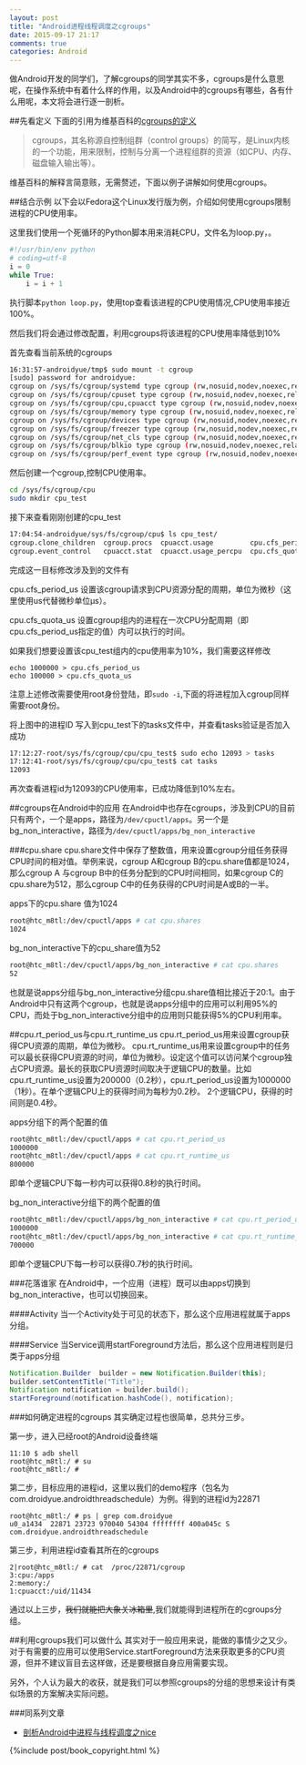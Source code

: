 ```yaml
---
layout: post
title: "Android进程线程调度之cgroups"
date: 2015-09-17 21:17
comments: true
categories: Android
---
```


做Android开发的同学们，了解cgroups的同学其实不多，cgroups是什么意思呢，在操作系统中有着什么样的作用，以及Android中的cgroups有哪些，各有什么用呢，本文将会进行逐一剖析。
<!--more-->
##先看定义
下面的引用为维基百科的[cgroups的定义](https://zh.wikipedia.org/wiki/Cgroups)
>cgroups，其名称源自控制组群（control groups）的简写，是Linux内核的一个功能，用来限制，控制与分离一个进程组群的资源（如CPU、内存、磁盘输入输出等）。

维基百科的解释言简意赅，无需赘述，下面以例子讲解如何使用cgroups。

##结合示例
以下会以Fedora这个Linux发行版为例，介绍如何使用cgroups限制进程的CPU使用率。

这里我们使用一个死循环的Python脚本用来消耗CPU，文件名为loop.py，。
```python
#!/usr/bin/env python
# coding=utf-8
i = 0
while True:
    i = i + 1
```

执行脚本`python loop.py`，使用top查看该进程的CPU使用情况,CPU使用率接近100%。

然后我们将会通过修改配置，利用cgroups将该进程的CPU使用率降低到10%

首先查看当前系统的cgroups
```bash
16:31:57-androidyue/tmp$ sudo mount -t cgroup 
[sudo] password for androidyue: 
cgroup on /sys/fs/cgroup/systemd type cgroup (rw,nosuid,nodev,noexec,relatime,release_agent=/usr/lib/systemd/systemd-cgroups-agent,name=systemd)
cgroup on /sys/fs/cgroup/cpuset type cgroup (rw,nosuid,nodev,noexec,relatime,cpuset)
cgroup on /sys/fs/cgroup/cpu,cpuacct type cgroup (rw,nosuid,nodev,noexec,relatime,cpuacct,cpu)
cgroup on /sys/fs/cgroup/memory type cgroup (rw,nosuid,nodev,noexec,relatime,memory)
cgroup on /sys/fs/cgroup/devices type cgroup (rw,nosuid,nodev,noexec,relatime,devices)
cgroup on /sys/fs/cgroup/freezer type cgroup (rw,nosuid,nodev,noexec,relatime,freezer)
cgroup on /sys/fs/cgroup/net_cls type cgroup (rw,nosuid,nodev,noexec,relatime,net_cls)
cgroup on /sys/fs/cgroup/blkio type cgroup (rw,nosuid,nodev,noexec,relatime,blkio)
cgroup on /sys/fs/cgroup/perf_event type cgroup (rw,nosuid,nodev,noexec,relatime,perf_event)
```

然后创建一个cgroup,控制CPU使用率。
```bash
cd /sys/fs/cgroup/cpu
sudo mkdir cpu_test
```

接下来查看刚刚创建的cpu_test
```bash
17:04:54-androidyue/sys/fs/cgroup/cpu$ ls cpu_test/
cgroup.clone_children  cgroup.procs  cpuacct.usage         cpu.cfs_period_us  cpu.rt_period_us   cpu.shares  notify_on_release
cgroup.event_control   cpuacct.stat  cpuacct.usage_percpu  cpu.cfs_quota_us   cpu.rt_runtime_us  cpu.stat    tasks
```

完成这一目标修改涉及到的文件有

cpu.cfs_period_us
设置该cgroup请求到CPU资源分配的周期，单位为微秒（这里使用us代替微秒单位µs）。

cpu.cfs_quota_us
设置cgroup组内的进程在一次CPU分配周期（即cpu.cfs_period_us指定的值）内可以执行的时间。

如果我们想要设置该cpu_test组内的cpu使用率为10%，我们需要这样修改
```
echo 1000000 > cpu.cfs_period_us
echo 100000 > cpu.cfs_quota_us 
```
注意上述修改需要使用root身份登陆，即`sudo -i`,下面的将进程加入cgroup同样需要root身份。



将上图中的进程ID 写入到cpu_test下的tasks文件中，并查看tasks验证是否加入成功
```bash
17:12:27-root/sys/fs/cgroup/cpu/cpu_test$ sudo echo 12093 > tasks 
17:12:41-root/sys/fs/cgroup/cpu/cpu_test$ cat tasks
12093
```

再次查看进程id为12093的CPU使用率，已成功降低到10%左右。

##cgroups在Android中的应用
在Android中也存在cgroups，涉及到CPU的目前只有两个，一个是apps，路径为`/dev/cpuctl/apps`。另一个是bg_non_interactive，路径为`/dev/cpuctl/apps/bg_non_interactive`

###cpu.share
cpu.share文件中保存了整数值，用来设置cgroup分组任务获得CPU时间的相对值。举例来说，cgroup A和cgroup B的cpu.share值都是1024，那么cgroup A 与cgroup B中的任务分配到的CPU时间相同，如果cgroup C的cpu.share为512，那么cgroup C中的任务获得的CPU时间是A或B的一半。

apps下的cpu.share 值为1024
```bash
root@htc_m8tl:/dev/cpuctl/apps # cat cpu.shares 
1024
```
bg_non_interactive下的cpu_share值为52
```bash
root@htc_m8tl:/dev/cpuctl/apps/bg_non_interactive # cat cpu.shares
52
```
也就是说apps分组与bg_non_interactive分组cpu.share值相比接近于20:1。由于Android中只有这两个cgroup，也就是说apps分组中的应用可以利用95%的CPU，而处于bg_non_interactive分组中的应用则只能获得5%的CPU利用率。


##cpu.rt_period_us与cpu.rt_runtime_us
cpu.rt_period_us用来设置cgroup获得CPU资源的周期，单位为微秒。
cpu.rt_runtime_us用来设置cgroup中的任务可以最长获得CPU资源的时间，单位为微秒。设定这个值可以访问某个cgroup独占CPU资源。最长的获取CPU资源时间取决于逻辑CPU的数量。比如cpu.rt_runtime_us设置为200000（0.2秒），cpu.rt_period_us设置为1000000（1秒）。在单个逻辑CPU上的获得时间为每秒为0.2秒。 2个逻辑CPU，获得的时间则是0.4秒。

apps分组下的两个配置的值
```bash
root@htc_m8tl:/dev/cpuctl/apps # cat cpu.rt_period_us
1000000
root@htc_m8tl:/dev/cpuctl/apps # cat cpu.rt_runtime_us
800000
```
即单个逻辑CPU下每一秒内可以获得0.8秒的执行时间。

bg_non_interactive分组下的两个配置的值
```bash
root@htc_m8tl:/dev/cpuctl/apps/bg_non_interactive # cat cpu.rt_period_us 
1000000
root@htc_m8tl:/dev/cpuctl/apps/bg_non_interactive # cat cpu.rt_runtime_us
700000
```
即单个逻辑CPU下每一秒可以获得0.7秒的执行时间。

###花落谁家
在Android中，一个应用（进程）既可以由apps切换到bg_non_interactive，也可以切换回来。

####Activity
当一个Activity处于可见的状态下，那么这个应用进程就属于apps分组。


####Service
当Service调用startForeground方法后，那么这个应用进程则是归类于apps分组
```java
Notification.Builder  builder = new Notification.Builder(this);
builder.setContentTitle("Title");
Notification notification = builder.build();
startForeground(notification.hashCode(), notification);
```

###如何确定进程的cgroups
其实确定过程也很简单，总共分三步。

第一步，进入已经root的Android设备终端
```
11:10 $ adb shell
root@htc_m8tl:/ # su
root@htc_m8tl:/ #
```

第二步，目标应用的进程id，这里以我们的demo程序（包名为com.droidyue.androidthreadschedule）为例。得到的进程id为22871
```
root@htc_m8tl:/ # ps | grep com.droidyue
u0_a1434  22871 23723 970040 54304 ffffffff 400a045c S com.droidyue.androidthreadschedule
```

第三步，利用进程id查看其所在的cgroups
```
2|root@htc_m8tl:/ # cat  /proc/22871/cgroup
3:cpu:/apps
2:memory:/
1:cpuacct:/uid/11434
```

通过以上三步，<del>我们就能把大象关冰箱里</del>,我们就能得到进程所在的cgroups分组。



##利用cgroups我们可以做什么
其实对于一般应用来说，能做的事情少之又少。对于有需要的应用可以使用Service.startForeground方法来获取更多的CPU资源，但并不建议盲目去这样做，还是要根据自身应用需要实现。

另外，个人认为最大的收获，就是我们可以参照cgroups的分组的思想来设计有类似场景的方案解决实际问题。

###同系列文章
  * [剖析Android中进程与线程调度之nice](/blog/2015/09/05/android-process-and-thread-schedule-nice/?droid_refer=series)

{%include post/book_copyright.html %}
